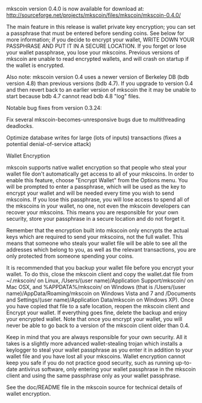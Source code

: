 mkscoin version 0.4.0 is now available for download at:
http://sourceforge.net/projects/mkscoin/files/mkscoin/mkscoin-0.4.0/

The main feature in this release is wallet private key encryption;
you can set a passphrase that must be entered before sending coins.
See below for more information; if you decide to encrypt your wallet,
WRITE DOWN YOUR PASSPHRASE AND PUT IT IN A SECURE LOCATION. If you
forget or lose your wallet passphrase, you lose your mkscoins.
Previous versions of mkscoin are unable to read encrypted wallets,
and will crash on startup if the wallet is encrypted.

Also note: mkscoin version 0.4 uses a newer version of Berkeley DB
(bdb version 4.8) than previous versions (bdb 4.7). If you upgrade
to version 0.4 and then revert back to an earlier version of mkscoin
the it may be unable to start because bdb 4.7 cannot read bdb 4.8
"log" files.


Notable bug fixes from version 0.3.24:

Fix several mkscoin-becomes-unresponsive bugs due to multithreading
deadlocks.

Optimize database writes for large (lots of inputs) transactions
(fixes a potential denial-of-service attack)


Wallet Encryption

mkscoin supports native wallet encryption so that people who steal your
wallet file don't automatically get access to all of your mkscoins.
In order to enable this feature, choose "Encrypt Wallet" from the
Options menu.  You will be prompted to enter a passphrase, which
will be used as the key to encrypt your wallet and will be needed
every time you wish to send mkscoins.  If you lose this passphrase,
you will lose access to spend all of the mkscoins in your wallet,
no one, not even the mkscoin developers can recover your mkscoins.
This means you are responsible for your own security, store your
passphrase in a secure location and do not forget it.

Remember that the encryption built into mkscoin only encrypts the
actual keys which are required to send your mkscoins, not the full
wallet.  This means that someone who steals your wallet file will
be able to see all the addresses which belong to you, as well as the
relevant transactions, you are only protected from someone spending
your coins.

It is recommended that you backup your wallet file before you
encrypt your wallet.  To do this, close the mkscoin client and
copy the wallet.dat file from ~/.mkscoin/ on Linux, /Users/(user
name)/Application Support/mkscoin/ on Mac OSX, and %APPDATA%/mkscoin/
on Windows (that is /Users/(user name)/AppData/Roaming/mkscoin on
Windows Vista and 7 and /Documents and Settings/(user name)/Application
Data/mkscoin on Windows XP).  Once you have copied that file to a
safe location, reopen the mkscoin client and Encrypt your wallet.
If everything goes fine, delete the backup and enjoy your encrypted
wallet.  Note that once you encrypt your wallet, you will never be
able to go back to a version of the mkscoin client older than 0.4.

Keep in mind that you are always responsible for your own security.
All it takes is a slightly more advanced wallet-stealing trojan which
installs a keylogger to steal your wallet passphrase as you enter it
in addition to your wallet file and you have lost all your mkscoins.
Wallet encryption cannot keep you safe if you do not practice
good security, such as running up-to-date antivirus software, only
entering your wallet passphrase in the mkscoin client and using the
same passphrase only as your wallet passphrase.

See the doc/README file in the mkscoin source for technical details
of wallet encryption.
